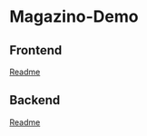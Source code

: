 # Magazino-Demo

## Frontend

[Readme](Frontend/magazino-demo-frontend/README.md)

## Backend

[Readme](Backend/README.md)
